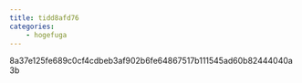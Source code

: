 ```yaml
---
title: tidd8afd76
categories:
    - hogefuga
---
```

8a37e125fe689c0cf4cdbeb3af902b6fe64867517b111545ad60b82444040a3b